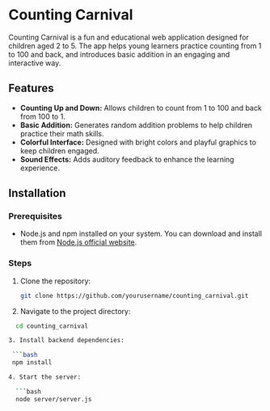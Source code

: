 # Counting Carnival

Counting Carnival is a fun and educational web application designed for children aged 2 to 5. The app helps young learners practice counting from 1 to 100 and back, and introduces basic addition in an engaging and interactive way.

## Features

- **Counting Up and Down:** Allows children to count from 1 to 100 and back from 100 to 1.
- **Basic Addition:** Generates random addition problems to help children practice their math skills.
- **Colorful Interface:** Designed with bright colors and playful graphics to keep children engaged.
- **Sound Effects:** Adds auditory feedback to enhance the learning experience.

## Installation

### Prerequisites

- Node.js and npm installed on your system. You can download and install them from [Node.js official website](https://nodejs.org/).

### Steps

1. Clone the repository:

   ```bash
   git clone https://github.com/yourusername/counting_carnival.git

2.  Navigate to the project directory:

  ```bash
    cd counting_carnival

3. Install backend dependencies:

   ```bash
   npm install

4. Start the server:

    ```bash
    node server/server.js

